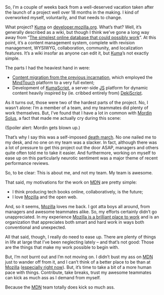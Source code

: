 So, I&#8217;m a couple of weeks back from a well-deserved vacation taken after the launch of a project well over 18 months in the making. I kind of overworked myself, voluntarily, and that needs to change.

<!--more-->

What project? [Kuma][1] on [developer.mozilla.org][2]. What&#8217;s that? Well, it&#8217;s generally described as a wiki, but though I think we&#8217;ve gone a long way away from &#8220;[The simplest online database that could possibly work][3]&#8220;. At this point, it&#8217;s a content management system, complete with revision management, WYSIWYG, collaboration, community, and localization features. It&#8217;s a wiki insofar as anyone can edit it, but <a target="_blank" title="Kuma" href="https://developer.mozilla.org/docs/Project:Getting_started_with_Kuma?utm_source=wordpress%20blog&utm_medium=content%20link&utm_campaign=promote%20mdn">Kuma</a>&#8217;s not exactly simple.

The parts I had the heaviest hand in were:

*   [Content migration from the previous incarnation][4], which employed the [MindTouch][5] platform to a very full extent;
*   Development of [KumaScript][6], a server-side <a target="_blank" title="JS" href="https://developer.mozilla.org/docs/JavaScript?utm_source=wordpress%20blog&utm_medium=content%20link&utm_campaign=promote%20mdn">JS</a> platform for dynamic content heavily inspired by (ie. cribbed entirely from) [DekiScript][7].

As it turns out, those were two of the hardest parts of the project. No, I wasn&#8217;t alone: I&#8217;m a member of a team, and my teammates did plenty of work themselves. But, I&#8217;ve found that I have a lot in common with [Mordin Solus][8], a fact that made me actually cry during this scene:

<span class='embed-youtube' style='text-align:center; display: block;'></span>

(Spoiler alert: Mordin gets blown up.)

That&#8217;s why I say this was a self-imposed [death march][9]. No one nailed me to my desk, and no one on my team was a slacker. In fact, although there was a lot of pressure to get this project out the door ASAP, managers and others quite often told me to take it easier. And furthermore, working on myself to ease up on this particularly neurotic sentiment was a major theme of recent performance reviews.

So, to be clear: This is about me, and not my team. My team is awesome.

That said, my motivations for the work on <a target="_blank" title="MDN" href="https://developer.mozilla.org/?utm_source=wordpress%20blog&utm_medium=content%20link&utm_campaign=promote%20mdn">MDN</a> are pretty simple:

*   I think producing tech books online, collaboratively, is the future;
*   I love <a target="_blank" title="Mozilla" href="https://www.mozilla.org/?utm_source=wordpress%20blog&utm_medium=content%20link&utm_campaign=promote%20mdn">Mozilla</a> and the open web.

And, so it seems, <a target="_blank" title="Mozilla" href="https://www.mozilla.org/?utm_source=wordpress%20blog&utm_medium=content%20link&utm_campaign=promote%20mdn">Mozilla</a> loves me back. I got atta boys all around, from managers and awesome teammates alike. So, my efforts certainly didn&#8217;t go unappreciated. In my experience [Mozilla is a brilliant place to work][10] and is an organization that appreciates both smart and hard work in ways both conventional and unexpected.

All that said, though, I really do need to ease up. There are plenty of things in life at large that I&#8217;ve been neglecting lately &#8211; and that&#8217;s not good: Those are the things that make my work possible to begin with.

But, I&#8217;m not burnt out and I&#8217;m not moving on. I didn&#8217;t bust my ass on <a target="_blank" title="MDN" href="https://developer.mozilla.org/?utm_source=wordpress%20blog&utm_medium=content%20link&utm_campaign=promote%20mdn">MDN</a> just to wander off from it, and I can&#8217;t think of a better place to be than at <a target="_blank" title="Mozilla" href="https://www.mozilla.org/?utm_source=wordpress%20blog&utm_medium=content%20link&utm_campaign=promote%20mdn">Mozilla</a> ([especially right now][11]). But, it&#8217;s time to take a bit of a more human pace with things. Contribute, take breaks, trust my awesome teammates can kick as much ass as I demand from myself.

Because the <a target="_blank" title="MDN" href="https://developer.mozilla.org/?utm_source=wordpress%20blog&utm_medium=content%20link&utm_campaign=promote%20mdn">MDN</a> team totally does kick so much ass.

 [1]: https://github.com/mozilla/kuma
 [2]: https://developer.mozilla.org
 [3]: http://www.wiki.org/wiki.cgi?WhatIsWiki
 [4]: https://github.com/mozilla/kuma/blob/master/apps/dekicompat/management/commands/migrate_to_kuma_wiki.py
 [5]: http://www.mindtouch.com/
 [6]: https://github.com/mozilla/kumascript
 [7]: http://developer.mindtouch.com/en/docs/DekiScript
 [8]: http://masseffect.wikia.com/wiki/Mordin_Solus
 [9]: http://en.wikipedia.org/wiki/Death_march_%28project_management%29
 [10]: http://careers.mozilla.org/en-US/
 [11]: https://wiki.mozilla.org/Kilimanjaro